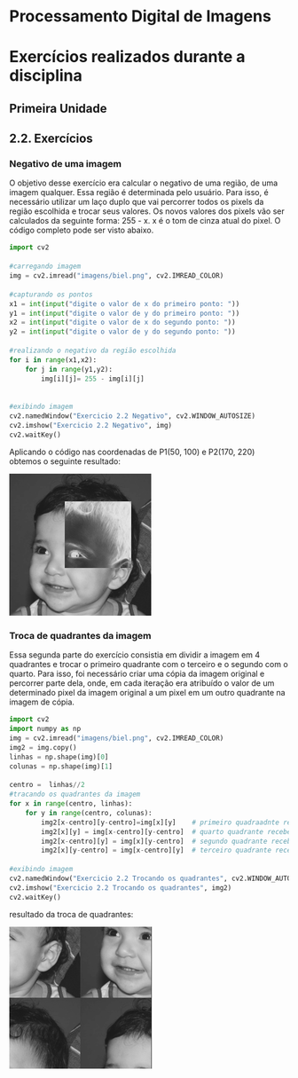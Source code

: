 # Processamento Digital de Imagens

# Exercícios realizados durante a disciplina

## Primeira Unidade

## 2.2. Exercícios 

### Negativo de uma imagem
O objetivo desse exercício era calcular o negativo de uma  região, de uma imagem qualquer. Essa região é determinada pelo usuário. Para isso, é necessário utilizar um laço duplo que vai percorrer todos os pixels da região escolhida e trocar seus valores. Os novos valores dos pixels vão ser calculados da seguinte forma: 255 - x. x é o tom de cinza atual do pixel. O código completo pode ser visto abaixo.

```python
import cv2

#carregando imagem
img = cv2.imread("imagens/biel.png", cv2.IMREAD_COLOR)

#capturando os pontos 
x1 = int(input("digite o valor de x do primeiro ponto: "))
y1 = int(input("digite o valor de y do primeiro ponto: "))
x2 = int(input("digite o valor de x do segundo ponto: "))
y2 = int(input("digite o valor de y do segundo ponto: "))

#realizando o negativo da região escolhida
for i in range(x1,x2):
    for j in range(y1,y2):
        img[i][j]= 255 - img[i][j]


#exibindo imagem
cv2.namedWindow("Exercicio 2.2 Negativo", cv2.WINDOW_AUTOSIZE)
cv2.imshow("Exercicio 2.2 Negativo", img)
cv2.waitKey()
```

Aplicando o código nas coordenadas de P1(50, 100) e P2(170, 220) obtemos o seguinte resultado: 	

![Imagem com uma região em negativo](/Exercicios/imagens/biel_negativo.png )

### Troca de quadrantes da imagem 

Essa segunda parte do exercício consistia em dividir a imagem em 4 quadrantes e trocar o primeiro quadrante com o terceiro e o segundo com o quarto. Para isso, foi necessário criar uma cópia da imagem original e percorrer parte dela, onde, em cada iteração era atribuído o valor de um determinado pixel da imagem original a um pixel em um outro quadrante na imagem de cópia. 

```python
import cv2
import numpy as np
img = cv2.imread("imagens/biel.png", cv2.IMREAD_COLOR)
img2 = img.copy() 
linhas = np.shape(img)[0]
colunas = np.shape(img)[1]

centro =  linhas//2
#tracando os quadrantes da imagem
for x in range(centro, linhas):
    for y in range(centro, colunas):
        img2[x-centro][y-centro]=img[x][y]    # primeiro quadraadnte recebe o quarto
        img2[x][y] = img[x-centro][y-centro]  # quarto quadrante recebe o primeiro
        img2[x-centro][y] = img[x][y-centro]  # segundo quadrante recebo o terceiro
        img2[x][y-centro] = img[x-centro][y]  # terceiro quadrante recebo o segundo

#exibindo imagem
cv2.namedWindow("Exercicio 2.2 Trocando os quadrantes", cv2.WINDOW_AUTOSIZE)
cv2.imshow("Exercicio 2.2 Trocando os quadrantes", img2)
cv2.waitKey()
```
resultado da troca de quadrantes:

![Imagem com os quadrantes trocados](/Exercicios/imagens/biel_troca_quadrantes.png )